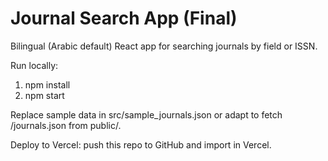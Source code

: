 # Journal Search App (Final)
Bilingual (Arabic default) React app for searching journals by field or ISSN.

Run locally:
1. npm install
2. npm start

Replace sample data in src/sample_journals.json or adapt to fetch /journals.json from public/.

Deploy to Vercel: push this repo to GitHub and import in Vercel.
